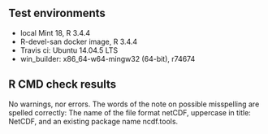 ## Test environments
* local Mint 18, R 3.4.4
* R-devel-san docker image, R 3.4.4 
* Travis ci: Ubuntu 14.04.5 LTS 
* win_builder: x86_64-w64-mingw32 (64-bit), r74674

## R CMD check results
No warnings, nor errors.
The words of the note on possible misspelling are spelled correctly:
The name of the file format netCDF, uppercase in title: NetCDF, and 
an existing package name ncdf.tools.

